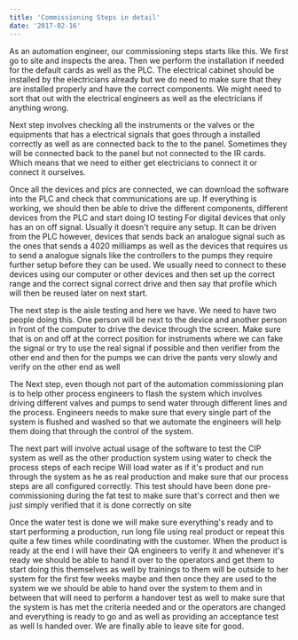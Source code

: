 ```yaml
---
title: 'Commissioning Steps in detail'
date: '2017-02-16'
---
```


As an automation engineer, our commissioning steps starts like this. We first go to site and inspects the area. Then we perform the installation if needed for the default cards as well as the PLC. The electrical cabinet should be installed by the electricians already but we do need to make sure that they are installed properly and have the correct components. We might need to sort that out with the electrical engineers as well as the electricians if anything wrong.

Next step involves checking all the instruments or the valves or the equipments that has a electrical signals that goes through a installed correctly as well as are connected back to the to the panel. Sometimes they will be connected back to the panel but not connected to the IR cards. Which means that we need to either get electricians to connect it or connect it ourselves.

Once all the devices and plcs are connected, we can download the software into the PLC and check that communications are up. If everything is working, we should then be able to drive the different components, different devices from the PLC and start doing IO testing 
For digital devices that only has an on off signal. Usually it doesn't require any setup. It can be driven from the PLC however, devices that sends back an analogue signal such as the ones that sends a 4020 milliamps as well as the devices that requires us to send a analogue signals like the controllers to the pumps they require further setup before they can be used. We usually need to connect to these devices using our computer or other devices and then set up the correct range and the correct signal correct drive and then say that profile which will then be reused later on next start.

The next step is the aisle testing and here we have. We need to have two people doing this. One person will be next to the device and another person in front of the computer to drive the device through the screen. Make sure that is on and off at the correct position for instruments where we can fake the signal or try to use the real signal if possible and then verifier from the other end and then for the pumps we can drive the pants very slowly and verify on the other end as well 

The Next step, even though not part of the automation commissioning plan is to help other process engineers to flash the system which involves driving different valves and pumps to send water through different lines and the process. Engineers needs to make sure that every single part of the system is flushed and washed so that we automate the engineers will help them doing that through the control of the system.

The next part will involve actual usage of the software to test the CIP system as well as the other production system using water to check the process steps of each recipe Will load water as if it's product and run through the system as he as real production and make sure that our process steps are all configured correctly. This test should have been done pre-commissioning during the fat test to make sure that's correct and then we just simply verified that it is done correctly on site

Once the water test is done we will make sure everything's ready and to start performing a production, run long file using real product or repeat this quite a few times while coordinating with the customer. When the product is ready at the end I will have their QA engineers to verify it and whenever it's ready we should be able to hand it over to the operators and get them to start doing this themselves as well by trainings to them will be outside to her system for the first few weeks maybe and then once they are used to the system we we should be able to hand over the system to them and in between that will need to perform a handover test as well to make sure that the system is has met the criteria needed and or the operators are changed and everything is ready to go and as well as providing an acceptance test as well 
Is handed over. We are finally able to leave site for good.
